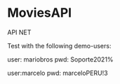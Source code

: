 # MoviesAPI
API NET 


Test with the following demo-users:

 

user: mariobros
pwd: Soporte2021%

user:marcelo
pwd: marceloPERU!3